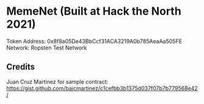 # MemeNet (Built at Hack the North 2021)

Token Address: 0x8f8a05De43BbCcf31ACA3219A0b785AeaAa505FE<br>
Network: Ropsten Test Network

## Credits

Juan Cruz Martinez for sample contract: https://gist.github.com/bajcmartinez/c1cefbb3b1375d037f07b7b779568e42/